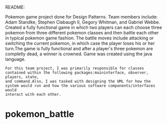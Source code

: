 README: 

Pokemon game project done for Design Patterns. Team members include: Adam Standke, Stephen Clabaugh II, Gegory Whitman, and Gabriel Webbe.
Created a fully functional game in which two players can each choose three pokemon from three different pokemon classes and then battle each other
in typical pokemon game fashion. The battle moves include attacking or switching the current pokemon, in which case the player loses his or her turn.The
game is fully functional and after a player's three pokemon are completly dead, a winner is crowned. Game was created using the java language. 
	
	For this team project, I was primarily responsible for classes contained within the following packages:maininterface, observer, players, state, 
	and command.Also, I was tasked with designing the UML for how the system would run and how the various software components/interfaces would
	interact with each other. 
# pokemon_battle
